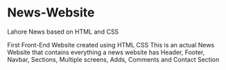 # News-Website
Lahore News based on HTML and CSS 

First Front-End Website created using HTML CSS 
This is an actual News Website that contains everything a news website has
Header, Footer, Navbar, Sections, Multiple screens, Adds, Comments and Contact Section
